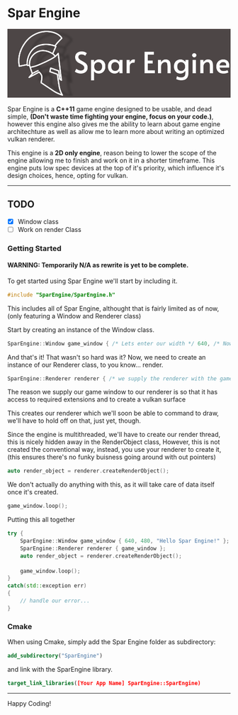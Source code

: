 # Spar Engine
![Spar Engine Logo](https://github.com/prestonf136/SparEngine/blob/main/logo.svg?raw=true)

Spar Engine is a  **C++11** game engine designed to be usable, and dead simple, **(Don't waste time fighting your engine, focus on your code.)**, however
this engine also gives me the ability to learn about game engine architechture as well as allow me to learn more about writing an optimized
vulkan renderer.

This engine is a **2D only engine**, reason being to lower the scope of the engine allowing me to finish and work on it in a shorter timeframe.
This engine puts low spec devices at the top of it's priority, which influence it's design choices, hence, opting for vulkan.

---
## TODO
 - [x] Window class
 - [ ] Work on render Class

### Getting Started
#### WARNING: Temporarily N/A as rewrite is yet to be complete.
To get started using Spar Engine we'll start by including it.
```cpp
#include "SparEngine/SparEngine.h"
```

This includes all of Spar Engine, althought that is fairly limited as of now, (only featuring a Window and Renderer class)

Start by creating an instance of the Window class.

```cpp
SparEngine::Window game_window { /* Lets enter our width */ 640, /* Now our height */ 480, /* And finally our window title*/ "Hello Spar Engine!" };
```

And that's it! That wasn't so hard was it?
Now, we need to create an instance of our Renderer class, to you know... render.

```cpp
SparEngine::Renderer renderer { /* we supply the renderer with the game window */ game_window };
```

The reason we supply our game window to our renderer is so that it 
has access to required extensions and to create a vulkan surface 

This creates our renderer which we'll soon be able to command to draw, we'll have to hold off on that, just yet, though.

Since the engine is multithreaded, we'll have to create our render thread, this is nicely hidden away in the RenderObject class,
However, this is not created the conventional way, instead, you use your renderer to create it, 
(this ensures there's no funky buisness going around with out pointers)

``` cpp
auto render_object = renderer.createRenderObject();
```

We don't actually do anything with this, as it will take care of data itself once it's created.

```cpp
game_window.loop();
```

Putting this all together

```cpp
try {
	SparEngine::Window game_window { 640, 480, "Hello Spar Engine!" };
	SparEngine::Renderer renderer { game_window };
	auto render_object = renderer.createRenderObject();
	
	game_window.loop();
} 
catch(std::exception err)
{
	// handle our error...
}
```

### Cmake
When using Cmake, simply add the Spar Engine folder as subdirectory:
```cmake
add_subdirectory("SparEngine")
```

and link with the SparEngine library.
```cmake
target_link_libraries([Your App Name] SparEngine::SparEngine)
```

---
Happy Coding!